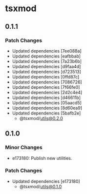 # tsxmod

## 0.1.1

### Patch Changes

- Updated dependencies [7ee088a]
- Updated dependencies [eafbbab]
- Updated dependencies [7a23b6b]
- Updated dependencies [d9faa4d]
- Updated dependencies [d723513]
- Updated dependencies [0ffd87c]
- Updated dependencies [7086726]
- Updated dependencies [7f66fe0]
- Updated dependencies [2d2c4e4]
- Updated dependencies [d46611b]
- Updated dependencies [05aacd5]
- Updated dependencies [8d60ea9]
- Updated dependencies [5bafb2e]
  - @tsxmod/utils@0.2.0

## 0.1.0

### Minor Changes

- e173180: Publish new utilities.

### Patch Changes

- Updated dependencies [e173180]
  - @tsxmod/utils@0.1.0
